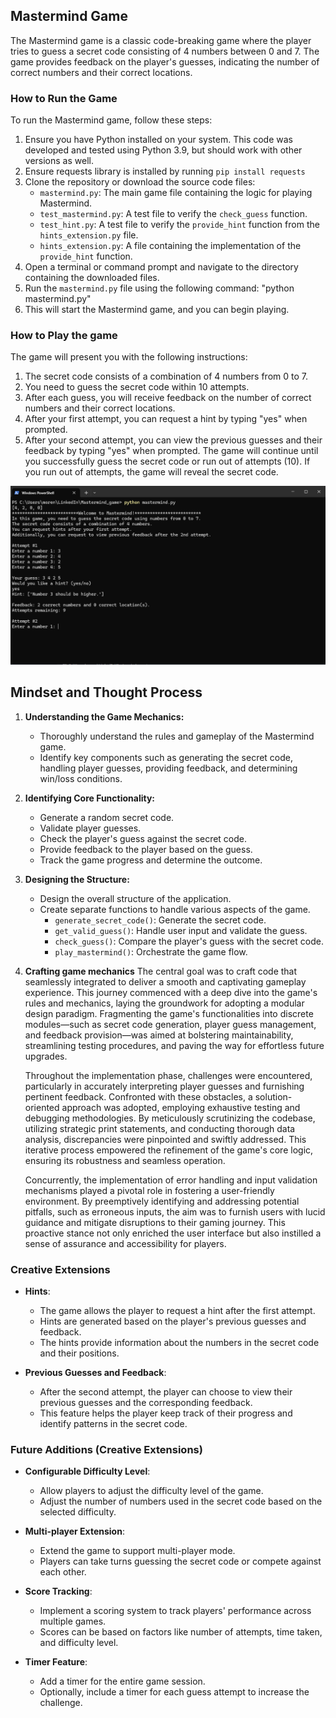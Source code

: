 ## Mastermind Game

The Mastermind game is a classic code-breaking game where the player tries to guess a secret code consisting of 4 numbers between 0 and 7. The game provides feedback on the player's guesses, indicating the number of correct numbers and their correct locations.

### How to Run the Game

To run the Mastermind game, follow these steps:

1. Ensure you have Python installed on your system. This code was developed and tested using Python 3.9, but should work with other versions as well.
2. Ensure requests library is installed by running `pip install requests`
3. Clone the repository or download the source code files:
   - `mastermind.py`: The main game file containing the logic for playing Mastermind.
   - `test_mastermind.py`: A test file to verify the `check_guess` function.
   - `test_hint.py`: A test file to verify the `provide_hint` function from the `hints_extension.py` file.
   - `hints_extension.py`: A file containing the implementation of the `provide_hint` function.
4. Open a terminal or command prompt and navigate to the directory containing the downloaded files.
5. Run the `mastermind.py` file using the following command:
   "python mastermind.py"
6. This will start the Mastermind game, and you can begin playing.

### How to Play the game

The game will present you with the following instructions:

1. The secret code consists of a combination of 4 numbers from 0 to 7.
2. You need to guess the secret code within 10 attempts.
3. After each guess, you will receive feedback on the number of correct numbers and their correct locations.
4. After your first attempt, you can request a hint by typing "yes" when prompted.
5. After your second attempt, you can view the previous guesses and their feedback by typing "yes" when prompted.
   The game will continue until you successfully guess the secret code or run out of attempts (10). If you run out of attempts, the game will reveal the secret code.

![Command Line Interface](images/commandlineUI.PNG)

## Mindset and Thought Process

1. **Understanding the Game Mechanics:**

   - Thoroughly understand the rules and gameplay of the Mastermind game.
   - Identify key components such as generating the secret code, handling player guesses, providing feedback, and determining win/loss conditions.

2. **Identifying Core Functionality:**

   - Generate a random secret code.
   - Validate player guesses.
   - Check the player's guess against the secret code.
   - Provide feedback to the player based on the guess.
   - Track the game progress and determine the outcome.

3. **Designing the Structure:**

   - Design the overall structure of the application.
   - Create separate functions to handle various aspects of the game.
     - `generate_secret_code()`: Generate the secret code.
     - `get_valid_guess()`: Handle user input and validate the guess.
     - `check_guess()`: Compare the player's guess with the secret code.
     - `play_mastermind()`: Orchestrate the game flow.

4. **Crafting game mechanics**
   The central goal was to craft code that seamlessly integrated to deliver a smooth and captivating gameplay experience. This journey commenced with a deep dive into the game's rules and mechanics, laying the groundwork for adopting a modular design paradigm. Fragmenting the game's functionalities into discrete modules—such as secret code generation, player guess management, and feedback provision—was aimed at bolstering maintainability, streamlining testing procedures, and paving the way for effortless future upgrades.

   Throughout the implementation phase, challenges were encountered, particularly in accurately interpreting player guesses and furnishing pertinent feedback. Confronted with these obstacles, a solution-oriented approach was adopted, employing exhaustive testing and debugging methodologies. By meticulously scrutinizing the codebase, utilizing strategic print statements, and conducting thorough data analysis, discrepancies were pinpointed and swiftly addressed. This iterative process empowered the refinement of the game's core logic, ensuring its robustness and seamless operation.

   Concurrently, the implementation of error handling and input validation mechanisms played a pivotal role in fostering a user-friendly environment. By preemptively identifying and addressing potential pitfalls, such as erroneous inputs, the aim was to furnish users with lucid guidance and mitigate disruptions to their gaming journey. This proactive stance not only enriched the user interface but also instilled a sense of assurance and accessibility for players.

### Creative Extensions

- **Hints**:

  - The game allows the player to request a hint after the first attempt.
  - Hints are generated based on the player's previous guesses and feedback.
  - The hints provide information about the numbers in the secret code and their positions.

- **Previous Guesses and Feedback**:
  - After the second attempt, the player can choose to view their previous guesses and the corresponding feedback.
  - This feature helps the player keep track of their progress and identify patterns in the secret code.

### Future Additions (Creative Extensions)

- **Configurable Difficulty Level**:

  - Allow players to adjust the difficulty level of the game.
  - Adjust the number of numbers used in the secret code based on the selected difficulty.

- **Multi-player Extension**:

  - Extend the game to support multi-player mode.
  - Players can take turns guessing the secret code or compete against each other.

- **Score Tracking**:

  - Implement a scoring system to track players' performance across multiple games.
  - Scores can be based on factors like number of attempts, time taken, and difficulty level.

- **Timer Feature**:
  - Add a timer for the entire game session.
  - Optionally, include a timer for each guess attempt to increase the challenge.

